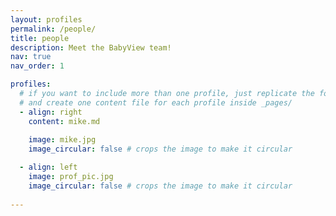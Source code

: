 ```yaml
---
layout: profiles
permalink: /people/
title: people
description: Meet the BabyView team!
nav: true
nav_order: 1

profiles:
  # if you want to include more than one profile, just replicate the following block
  # and create one content file for each profile inside _pages/
  - align: right
    content: mike.md
   
    image: mike.jpg
    image_circular: false # crops the image to make it circular

  - align: left
    image: prof_pic.jpg
    image_circular: false # crops the image to make it circular
     
---
```


